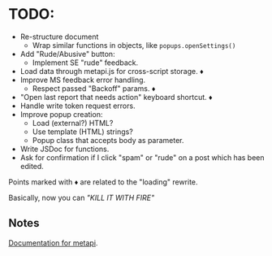 # TODO:
* Re-structure document
  * Wrap similar functions in objects, like `popups.openSettings()`
* Add "Rude/Abusive" button:
  * Implement SE "rude" feedback.
* Load data through metapi.js for cross-script storage. &diams;
* Improve MS feedback error handling.
  * Respect passed "Backoff" params. &diams;
* "Open last report that needs action" keyboard shortcut. &diams;
* Handle write token request errors.
* Improve popup creation:
  * Load (external?) HTML?
  * Use template (HTML) strings?
  * Popup class that accepts body as parameter.
* Write JSDoc for functions.
* Ask for confirmation if I click "spam" or "rude" on a post which has been edited.

Points marked with &diams; are related to the "loading" rewrite.

Basically, now you can _"KILL IT WITH FIRE"_

## Notes

[Documentation for metapi](https://github.com/Charcoal-SE/userscripts/wiki/metapi-API-documentation).

<!--- http://stackapps.com/apps/oauth/view/9136 --->
<!--- "🚩" "🗳️" "💣" "🏷️" "🛡️" --->
<!---
I've just updated [FIRE](https://github.com/Charcoal-SE/userscripts/tree/master/fire) to [`version`](https://raw.githubusercontent.com/Charcoal-SE/Userscripts/master/fire/fire.user.js)!
--->
